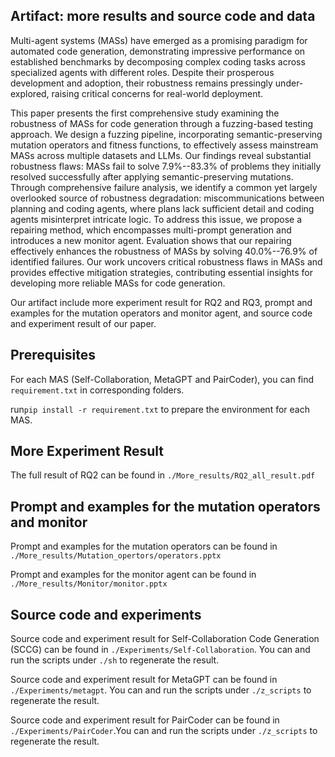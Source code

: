 ## Artifact: more results and source code and data

Multi-agent systems (MASs) have emerged as a promising paradigm for automated code generation, demonstrating impressive performance on established benchmarks by decomposing complex coding tasks across specialized agents with different roles. Despite their prosperous development and adoption, their robustness remains pressingly under-explored, raising critical concerns for real-world deployment. 

This paper presents the first comprehensive study examining the robustness of MASs for code generation through a fuzzing-based testing approach. We design a fuzzing pipeline, incorporating semantic-preserving mutation operators and fitness functions, to effectively assess mainstream MASs across multiple datasets and LLMs. Our findings reveal substantial robustness flaws: MASs fail to solve 7.9\%--83.3\% of problems they initially resolved successfully after applying semantic-preserving mutations. Through comprehensive failure analysis, we identify a common yet largely overlooked source of robustness degradation: miscommunications between planning and coding agents, where plans lack sufficient detail and coding agents misinterpret intricate logic. To address this issue, we propose a repairing method, which encompasses multi-prompt generation and introduces a new monitor agent. Evaluation shows that our repairing effectively enhances the robustness of MASs by solving 40.0\%--76.9\% of identified failures.  Our work uncovers critical robustness flaws in MASs and provides effective mitigation strategies, contributing essential insights for developing more reliable MASs for code generation.

Our artifact include more experiment result for RQ2 and RQ3, prompt and examples for the mutation operators and monitor agent, and source code and experiment result of our paper.

## Prerequisites

For each MAS (Self-Collaboration, MetaGPT and PairCoder), you can find ` requirement.txt` in corresponding folders.

run` pip install -r requirement.txt `  to prepare the environment for each MAS.

## More Experiment Result

The full result of RQ2 can be found in `./More_results/RQ2_all_result.pdf`

## Prompt and examples for the mutation operators and monitor 

Prompt and examples for the mutation operators can be found in `./More_results/Mutation_opertors/operators.pptx`

Prompt and examples for the monitor agent can be found in `./More_results/Monitor/monitor.pptx`

## Source code and experiments

Source code and experiment result for Self-Collaboration Code Generation (SCCG) can be found in `./Experiments/Self-Collaboration`. You can and run the scripts under  `./sh`  to regenerate the result.

Source code and experiment result for MetaGPT can be found in `./Experiments/metagpt`. You can and run the scripts under  `./z_scripts`  to regenerate the result.

Source code and experiment result for PairCoder can be found in `./Experiments/PairCoder`.You can and run the scripts under  `./z_scripts`  to regenerate the result.



